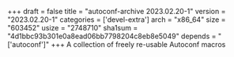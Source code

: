 +++
draft = false
title = "autoconf-archive 2023.02.20-1"
version = "2023.02.20-1"
categories = ['devel-extra']
arch = "x86_64"
size = "603452"
usize = "2748710"
sha1sum = "4d1bbc93b301e0a8ead06bb7798204c8eb8e5049"
depends = "['autoconf']"
+++
A collection of freely re-usable Autoconf macros